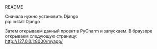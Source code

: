 README  
  
Сначала нужно установить Django  
pip install Django  
  
Затем открываем данный проект в PyCharm и запускаем. В браузере открываем следующую страницу:  
http://127.0.0.1:8000/myapp/  
